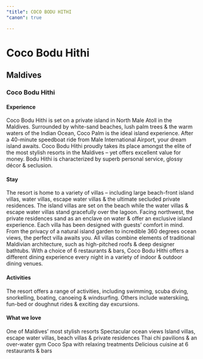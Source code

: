 ```yaml
---
"title": COCO BODU HITHI
"canon": true

---
```


# Coco Bodu Hithi
## Maldives
### Coco Bodu Hithi

#### Experience
Coco Bodu Hithi is set on a private island in North Male Atoll in the Maldives.  Surrounded by white-sand beaches, lush palm trees &amp; the warm waters of the Indian Ocean, Coco Palm is the ideal island experience.
After a 40-minute speedboat ride from Male International Airport, your dream island awaits.
Coco Bodu Hithi proudly takes its place amongst the elite of the most stylish resorts in the Maldives – yet offers excellent value for money.  Bodu Hithi is characterized by superb personal service, glossy décor &amp; seclusion.

#### Stay
The resort is home to a variety of villas – including large beach-front island villas, water villas, escape water villas &amp; the ultimate secluded private residences.
The island villas are set on the beach while the water villas &amp; escape water villas stand gracefully over the lagoon.  Facing northwest, the private residences sand as an enclave on water &amp; offer an exclusive island experience.
Each villa has been designed with guests’ comfort in mind.  From the privacy of a natural island garden to incredible 360 degrees ocean views, the perfect villa awaits you.
All villas combine elements of traditional Maldivian architecture, such as high-pitched roofs &amp; deep designer bathtubs.
With a choice of 6 restaurants &amp; bars, Coco Bodu Hithi offers a different dining experience every night in a variety of indoor &amp; outdoor dining venues.

#### Activities
The resort offers a range of activities, including swimming, scuba diving, snorkelling, boating, canoeing &amp; windsurfing.
Others include waterskiing, fun-bed or doughnut rides &amp; exciting day excursions.


#### What we love
One of Maldives’ most stylish resorts
Spectacular ocean views
Island villas, escape water villas, beach villas &amp; private residences
Thai chi pavilions &amp; an over-water gym
Coco Spa with relaxing treatments
Delicious cuisine at 6 restaurants &amp; bars